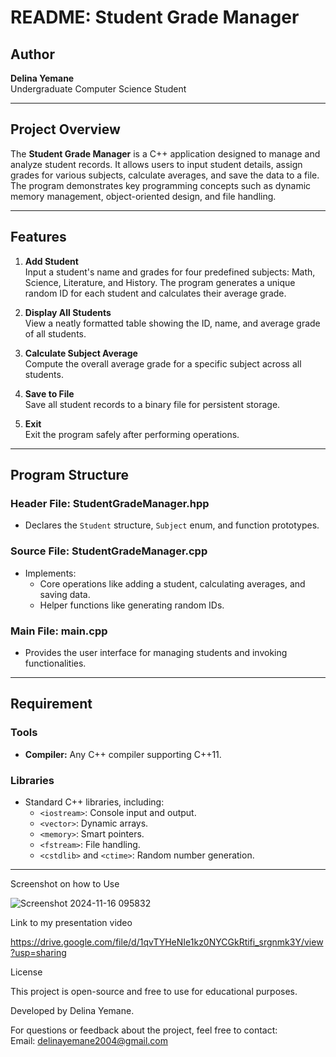 # README: Student Grade Manager
## Author

**Delina Yemane**  
Undergraduate Computer Science Student  


---

## Project Overview

The **Student Grade Manager** is a C++ application designed to manage and analyze student records. It allows users to input student details, assign grades for various subjects, calculate averages, and save the data to a file. The program demonstrates key programming concepts such as dynamic memory management, object-oriented design, and file handling.

---

## Features

1. **Add Student**  
   Input a student's name and grades for four predefined subjects: Math, Science, Literature, and History. The program generates a unique random ID for each student and calculates their average grade.

2. **Display All Students**  
   View a neatly formatted table showing the ID, name, and average grade of all students.

3. **Calculate Subject Average**  
   Compute the overall average grade for a specific subject across all students.

4. **Save to File**  
   Save all student records to a binary file for persistent storage.

5. **Exit**  
   Exit the program safely after performing operations.

---

## Program Structure

### Header File: **StudentGradeManager.hpp**
- Declares the `Student` structure, `Subject` enum, and function prototypes.

### Source File: **StudentGradeManager.cpp**
- Implements:
  - Core operations like adding a student, calculating averages, and saving data.
  - Helper functions like generating random IDs.

### Main File: **main.cpp**
- Provides the user interface for managing students and invoking functionalities.

---

## Requirement

### Tools
- **Compiler:** Any C++ compiler supporting C++11.  

### Libraries
- Standard C++ libraries, including:
  - `<iostream>`: Console input and output.
  - `<vector>`: Dynamic arrays.
  - `<memory>`: Smart pointers.
  - `<fstream>`: File handling.
  - `<cstdlib>` and `<ctime>`: Random number generation.

---


Screenshot on how to Use

![Screenshot 2024-11-16 095832](https://github.com/user-attachments/assets/07d65704-6e43-4117-aca9-92b8528ec425)

Link to my presentation video 

https://drive.google.com/file/d/1qvTYHeNIe1kz0NYCGkRtifi_srgnmk3Y/view?usp=sharing

License

This project is open-source and free to use for educational purposes.

Developed by Delina Yemane.

For questions or feedback about the project, feel free to contact:  
Email: delinayemane2004@gmail.com




